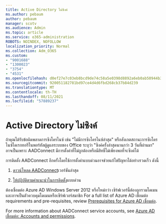```yaml
---
title: Active Directory ไม่ซิงค์
ms.author: pebaum
author: pebaum
manager: scotv
ms.audience: Admin
ms.topic: article
ms.service: o365-administration
ROBOTS: NOINDEX, NOFOLLOW
localization_priority: Normal
ms.collection: Adm_O365
ms.custom:
- "9001688"
- "1300023"
- "3754"
- "4531"
ms.openlocfilehash: d0ef27e7c03eb8bcd9de74c58a5e0398d8892a6eb0ab50944b3c2201247fa0b8
ms.sourcegitcommit: 920051182781bd97ce4d4d6fbd268cb37b84d239
ms.translationtype: MT
ms.contentlocale: th-TH
ms.lasthandoff: 08/11/2021
ms.locfileid: "57889237"
---
```

# <a name="active-directory-not-syncing"></a>Active Directory ไม่ซิงค์

ถ้าคุณได้รับข้อผิดพลาดการซิงโครไนซ์ เช่น "ไม่มีการซิงโครไนซ์ล่าสุด" หรือสังเกตสถานะการซิงโครไนซ์ไดเรกทอรีในพอร์ทัลผู้ดูแลระบบของ Office ระบุว่า "ซิงค์ครั้งล่าสุดนานกว่า 3 วันที่ผ่านมา" อาจเป็นเพราะ AADConnect มีการตั้งค่าที่ไม่ถูกต้องหรือมีสิทธิ์ไม่เพียงพอที่จะซิงค์ได้  

การติดตั้ง AADConnect อีกครั้งโดยใช้การตั้งค่าแบบด่วนอาจช่วยแก้ไขปัญหาได้อย่างรวดเร็ว ดังนี้

1. [ดาวน์โหลด AADConnect](https://go.microsoft.com/fwlink/?LinkId=615771)เวอร์ชันล่าสุด

2. [ให้ปฏิบัติตามคําแนะนําในการติดตั้ง](https://docs.microsoft.com/azure/active-directory/hybrid/how-to-connect-install-express)แบบด่วน

ต้องเชื่อมต่อ Azure AD Windows Server 2012 หรือใหม่กว่า เซิร์ฟเวอร์นี้ต้องถูกรวมโดเมนและอาจเป็นตัวควบคุมโดเมนหรือเซิร์ฟเวอร์สมาชิก For a full list of Azure AD เชื่อมต่อ requirements and pre-requisites, review [Prerequisites for Azure AD เชื่อมต่อ](https://docs.microsoft.com/azure/active-directory/hybrid/how-to-connect-install-prerequisites).

For more information about AADConnect service accounts, see [Azure AD เชื่อมต่อ: Accounts and permissions](https://docs.microsoft.com/azure/active-directory/hybrid/reference-connect-accounts-permissions).
